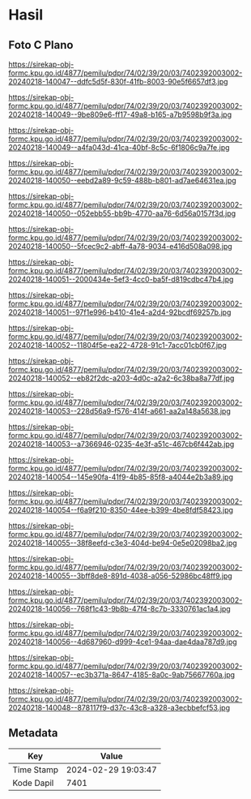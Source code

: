 # Hasil

## Foto C Plano

https://sirekap-obj-formc.kpu.go.id/4877/pemilu/pdpr/74/02/39/20/03/7402392003002-20240218-140047--ddfc5d5f-830f-41fb-8003-90e5f6657df3.jpg

https://sirekap-obj-formc.kpu.go.id/4877/pemilu/pdpr/74/02/39/20/03/7402392003002-20240218-140049--9be809e6-ff17-49a8-b165-a7b9598b9f3a.jpg

https://sirekap-obj-formc.kpu.go.id/4877/pemilu/pdpr/74/02/39/20/03/7402392003002-20240218-140049--a4fa043d-41ca-40bf-8c5c-6f1806c9a7fe.jpg

https://sirekap-obj-formc.kpu.go.id/4877/pemilu/pdpr/74/02/39/20/03/7402392003002-20240218-140050--eebd2a89-9c59-488b-b801-ad7ae64631ea.jpg

https://sirekap-obj-formc.kpu.go.id/4877/pemilu/pdpr/74/02/39/20/03/7402392003002-20240218-140050--052ebb55-bb9b-4770-aa76-6d56a0157f3d.jpg

https://sirekap-obj-formc.kpu.go.id/4877/pemilu/pdpr/74/02/39/20/03/7402392003002-20240218-140050--5fcec9c2-abff-4a78-9034-e416d508a098.jpg

https://sirekap-obj-formc.kpu.go.id/4877/pemilu/pdpr/74/02/39/20/03/7402392003002-20240218-140051--2000434e-5ef3-4cc0-ba5f-d819cdbc47b4.jpg

https://sirekap-obj-formc.kpu.go.id/4877/pemilu/pdpr/74/02/39/20/03/7402392003002-20240218-140051--97f1e996-b410-41e4-a2d4-92bcdf69257b.jpg

https://sirekap-obj-formc.kpu.go.id/4877/pemilu/pdpr/74/02/39/20/03/7402392003002-20240218-140052--11804f5e-ea22-4728-91c1-7acc01cb0f67.jpg

https://sirekap-obj-formc.kpu.go.id/4877/pemilu/pdpr/74/02/39/20/03/7402392003002-20240218-140052--eb82f2dc-a203-4d0c-a2a2-6c38ba8a77df.jpg

https://sirekap-obj-formc.kpu.go.id/4877/pemilu/pdpr/74/02/39/20/03/7402392003002-20240218-140053--228d56a9-f576-414f-a661-aa2a148a5638.jpg

https://sirekap-obj-formc.kpu.go.id/4877/pemilu/pdpr/74/02/39/20/03/7402392003002-20240218-140053--a7366946-0235-4e3f-a51c-467cb6f442ab.jpg

https://sirekap-obj-formc.kpu.go.id/4877/pemilu/pdpr/74/02/39/20/03/7402392003002-20240218-140054--145e90fa-41f9-4b85-85f8-a4044e2b3a89.jpg

https://sirekap-obj-formc.kpu.go.id/4877/pemilu/pdpr/74/02/39/20/03/7402392003002-20240218-140054--f6a9f210-8350-44ee-b399-4be8fdf58423.jpg

https://sirekap-obj-formc.kpu.go.id/4877/pemilu/pdpr/74/02/39/20/03/7402392003002-20240218-140055--38f8eefd-c3e3-404d-be94-0e5e02098ba2.jpg

https://sirekap-obj-formc.kpu.go.id/4877/pemilu/pdpr/74/02/39/20/03/7402392003002-20240218-140055--3bff8de8-891d-4038-a056-52986bc48ff9.jpg

https://sirekap-obj-formc.kpu.go.id/4877/pemilu/pdpr/74/02/39/20/03/7402392003002-20240218-140056--768f1c43-9b8b-47f4-8c7b-3330761ac1a4.jpg

https://sirekap-obj-formc.kpu.go.id/4877/pemilu/pdpr/74/02/39/20/03/7402392003002-20240218-140056--4d687960-d999-4ce1-94aa-dae4daa787d9.jpg

https://sirekap-obj-formc.kpu.go.id/4877/pemilu/pdpr/74/02/39/20/03/7402392003002-20240218-140057--ec3b371a-8647-4185-8a0c-9ab75667760a.jpg

https://sirekap-obj-formc.kpu.go.id/4877/pemilu/pdpr/74/02/39/20/03/7402392003002-20240218-140048--878117f9-d37c-43c8-a328-a3ecbbefcf53.jpg


## Metadata

| Key        | Value               |
| ---------- | ------------------- |
| Time Stamp | 2024-02-29 19:03:47 |
| Kode Dapil | 7401                |



